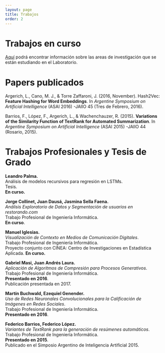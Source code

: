 ```yaml
---
layout: page
title: Trabajos
order: 2
---
```

Trabajos en curso
=================

[Aquí](/lineas.md) podrá encontrar información sobre las areas de investigación que se están estudiando en el Laboratorio.


Papers publicados
=================

Argerich, L., Cano, M. J., & Torre Zaffaroni, J. (2016, November). 
Hash2Vec: **Feature Hashing for Word Embeddings**. 
In *Argentine Symposium on Artificial Intelligence* (ASAI 2016)
-JAIIO 45 (Tres de Febrero, 2016).

Barrios, F., López, F., Argerich, L., & Wachenchauzer, R. (2015). 
**Variations of the Similarity Function of TextRank for Automated 
Summarization**. 
In *Argentine Symposium on Artificial Intelligence* (ASAI 2015)
-JAIIO 44 (Rosario, 2015).

Trabajos Profesionales y Tesis de Grado
=======================================

**Leandro Palma.**  
Análisis de modelos recursivos para regresión en LSTMs.   
Tesis.  
**En curso.**

 **Jorge Collinet, Juan Dausá, Jasmina Sella Faena.**  
*Análisis Exploratorio de Datos y Segmentación de usuarios en restorando.com*  
Trabajo Profesional de Ingeniería Informática.  
**En curso**.

**Manuel Iglesias.**  
*Visualización de Contexto en Medios de Comunicación Digitales*.  
Trabajo Profesional de Ingeniería Informática.  
Proyecto conjunto con CINEA: Centro de Investigaciones en Estadística Aplicada.
**En curso.**

**Gabriel Masi, Juan Andrés Laura.**  
*Aplicación de Algoritmos de Compresión para Procesos Generativos*.
Trabajo Profesional de Ingeniería Informática.  
**Presentado en 2016**.  
Publicación presentada en 2017.  


**Martín Buchwald, Ezequiel Genender.**  
*Uso de Redes Neuronales Convolucionales para la Calificación de Imágenes
en Redes Sociales*.  
Trabajo Profesional de Ingeniería Informática.   
**Presentado en 2016**.

**Federico Barrios, Federico López.**   
*Variantes de TextRank para la generación de resúmenes automáticos*.  
Trabajo Profesional de Ingeniería Informática.  
**Presentado en 2015**.  
Publicado en el Simposio Argentino de Inteligencia Artificial 2015.  

